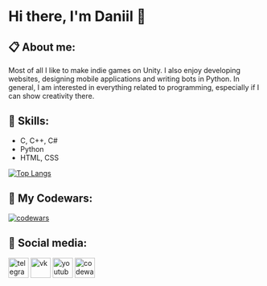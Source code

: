 # Hi there, I'm Daniil 👋

## 📋 About me:

Most of all I like to make indie games on Unity. I also enjoy developing websites, designing mobile applications and writing bots in Python. In general, I am interested in everything related to programming, especially if I can show creativity there.

## 💪 Skills:

- C, C++, C#
- Python
- HTML, CSS

[![Top Langs](https://github-readme-stats.vercel.app/api/top-langs/?username=xort1)](https://github.com/anuraghazra/github-readme-stats)

## 👊 My Codewars:

[![codewars](https://www.codewars.com/users/xorti/badges/large)](https://www.codewars.com/users/xorti)

## 💬 Social media:

[<img src='https://i.ibb.co/jJJxJsr/free-icon-telegram-2111646.png' alt='telegram' height='40'>](https://t.me/opopee)  [<img src='https://i.ibb.co/Wvrx3JF/free-icon-vk-3670055.png' alt='vk' height='40'>](https://vk.com/uknowimsayin)  [<img src='https://i.ibb.co/0ypZ5tR/free-icon-youtube-3670147.png' alt='youtube' height='40'>](https://www.youtube.com/channel/UCTKjCejrM-1pZKNlgtubh1Q)  [<img src='https://i.ibb.co/hd44N43/1.png' alt='codewars' height='40'>](https://www.codewars.com/users/xorti)
